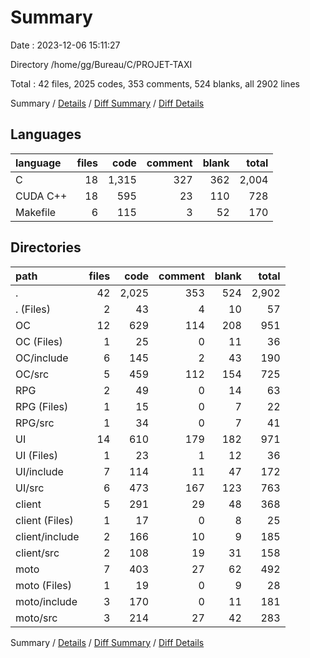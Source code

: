 # Summary

Date : 2023-12-06 15:11:27

Directory /home/gg/Bureau/C/PROJET-TAXI

Total : 42 files,  2025 codes, 353 comments, 524 blanks, all 2902 lines

Summary / [Details](details.md) / [Diff Summary](diff.md) / [Diff Details](diff-details.md)

## Languages
| language | files | code | comment | blank | total |
| :--- | ---: | ---: | ---: | ---: | ---: |
| C | 18 | 1,315 | 327 | 362 | 2,004 |
| CUDA C++ | 18 | 595 | 23 | 110 | 728 |
| Makefile | 6 | 115 | 3 | 52 | 170 |

## Directories
| path | files | code | comment | blank | total |
| :--- | ---: | ---: | ---: | ---: | ---: |
| . | 42 | 2,025 | 353 | 524 | 2,902 |
| . (Files) | 2 | 43 | 4 | 10 | 57 |
| OC | 12 | 629 | 114 | 208 | 951 |
| OC (Files) | 1 | 25 | 0 | 11 | 36 |
| OC/include | 6 | 145 | 2 | 43 | 190 |
| OC/src | 5 | 459 | 112 | 154 | 725 |
| RPG | 2 | 49 | 0 | 14 | 63 |
| RPG (Files) | 1 | 15 | 0 | 7 | 22 |
| RPG/src | 1 | 34 | 0 | 7 | 41 |
| UI | 14 | 610 | 179 | 182 | 971 |
| UI (Files) | 1 | 23 | 1 | 12 | 36 |
| UI/include | 7 | 114 | 11 | 47 | 172 |
| UI/src | 6 | 473 | 167 | 123 | 763 |
| client | 5 | 291 | 29 | 48 | 368 |
| client (Files) | 1 | 17 | 0 | 8 | 25 |
| client/include | 2 | 166 | 10 | 9 | 185 |
| client/src | 2 | 108 | 19 | 31 | 158 |
| moto | 7 | 403 | 27 | 62 | 492 |
| moto (Files) | 1 | 19 | 0 | 9 | 28 |
| moto/include | 3 | 170 | 0 | 11 | 181 |
| moto/src | 3 | 214 | 27 | 42 | 283 |

Summary / [Details](details.md) / [Diff Summary](diff.md) / [Diff Details](diff-details.md)